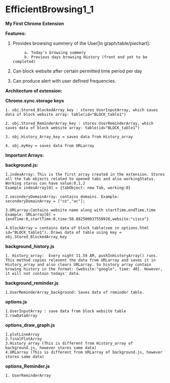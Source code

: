 # EfficientBrowsing1_1

**My First Chrome Extension**

**Features:**

1. Provides browsing summery of the User[In graph/table/piechart]:

            a. Today's browsing summery
            b. Previous days browsing History (front end yet to be completed)
            
2. Can block website after certain permitted time period per day

3. Can produce alert with user defined frequencies.


**Architecture of extension:**

**Chrome.sync.storage keys**

	1. obj.Stored_BlockedArray_key : stores UserInputArray, which saves data of block website array: table(id="BLOCK_table1") 

	2. obj.Stored_ReminderArray_key : stores UserReminderArray, which saves data of block website array: table(id="BLOCK_table1")

	3. obj.History_Array_key = saves data from History_array

	4. obj.myKey = saves data from URLarray

**Important Arrays:**

**background.js:**	

	1.indexArray: This is the first array created in the extension. Stores all the tab objects related to opened tabs and also workingStatus.
	Working starus can have value:0,1,2
	Example indexArray[0] = {tabObject: new Tab, working:0}

	2.seconderyDomainArray: contains domains. Example: seconderyDomainArray = ["co","ac"];

	3.URLarray:Contains website name along with startTime,endTime,time 
	Example: URLarray[0] = {endTime:0,startTime:0,time:50.882500037550926,website:"cisco"}

	4.blockArray = contains data of block table(see in options.html id="BLOCK_table1"). Draws data of table using key = obj.Stored_BlockedArray_key

**background_history.js**	

	1. History_array:  Every night 11.59 AM, pushInHistoryArray() runs. This method copies relevent the data from URLarray and saves it in History_array and also clears URLarray. So history array contain browing history in the format: {website:"google", time: 40}. However, it will not contain todays' data.
           

**background_reminder.js**

	1.UserReminderArray_background: Saves data of reminder table. 

**options.js**

	1.UserInputArray : save data from block website table
	2.rowDataArray

**options_draw_graph.js**

	1.plotLineArray
	2.finalPlotArray
	3.History_array (This is different from History_array of background.js, however stores same data)
	4.URLarray (This is different from URLarray of background.js, however stores same data)

**options_Reminder.js**
	
	1. UserReminderArray
